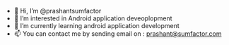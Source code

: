 - 👋 Hi, I’m @prashantsumfactor
- 👀 I’m interested in Android application deveoplopment
- 🌱 I’m currently learning android application development
- 📫 You can contact me by sending email on : prashant@sumfactor.com

<!---
prashantsumfactor/prashantsumfactor is a ✨ special ✨ repository because its `README.md` (this file) appears on your GitHub profile.
You can click the Preview link to take a look at your changes.
--->
